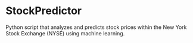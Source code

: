 # StockPredictor
Python script that analyzes and predicts stock prices within the New York Stock Exchange (NYSE) using machine learning. 
